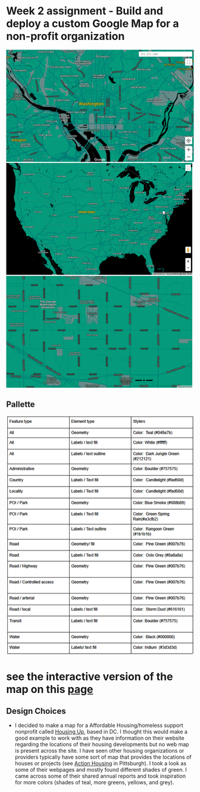 # Week 2 assignment - Build and deploy a custom Google Map for a non-profit organization

![Image of Map created for Housing Up Nonprofit](HousingUpDC_Map.png)
<img src="countryZoomHousingUp.png" alt="drawing" width="500" height=300/>
<img src="streetZoomHousingUp.png" alt="drawing" width="500" height=300/>

 
## Pallette 
![Table figure for pallette](HousingUpPalletteScS.png)


# see the interactive version of the map on this [page](google_map_style_housingup.html)

## Design Choices
- I decided to make a map for a Affordable Housing/homeless support nonprofit called [Housing Up](https://housingup.org/), based in DC. I thought this would make a good example to work with as they have information on their website regarding the locations of their housing developments but no web map is present across the site. I have seen other housing organizations or providers typically have some sort of map that provides the locations of houses or projects (see [Action Housing](https://actionhousing.org/find-housing/general-properties-listings/) in Pittsburgh). I took a look as some of their webpages and mostly found different shades of green. I came across some of their shared annual reports and took inspiration for more colors (shades of teal, more greens, yellows, and grey).  
